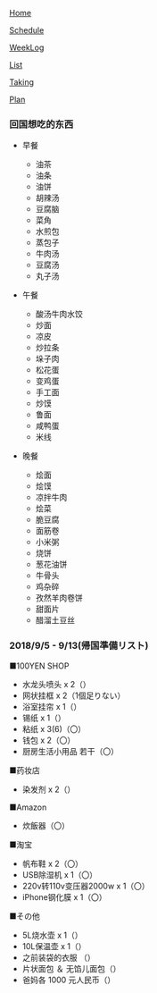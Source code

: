[Home](index.md) 

[Schedule](Schedule.md) 

[WeekLog](WeekLog.md) 

[List](List.md)

[Taking](Taking.md)

[Plan](Plan.md)

### 回国想吃的东西

- 早餐
  - 油茶
  - 油条
  - 油饼
  - 胡辣汤
  - 豆腐脑
  - 菜角
  - 水煎包
  - 蒸包子
  - 牛肉汤
  - 豆腐汤
  - 丸子汤

- 午餐
  - 酸汤牛肉水饺
  - 炒面
  - 凉皮
  - 炒拉条
  - 垛子肉
  - 松花蛋
  - 变鸡蛋
  - 手工面
  - 炒馍
  - 鲁面
  - 咸鸭蛋
  - 米线

- 晚餐
  - 烩面
  - 烩馍
  - 凉拌牛肉
  - 烩菜
  - 脆豆腐
  - 面筋卷
  - 小米粥
  - 烧饼
  - 葱花油饼
  - 牛骨头
  - 鸡杂碎
  - 孜然羊肉卷饼
  - 甜面片
  - 醋溜土豆丝

### 2018/9/5 - 9/13(帰国準備リスト)

■100YEN SHOP
- 水龙头喷头 x 2（）
- 网状挂框 x 2（1個足りない）
- 浴室挂帘 x 1（）
- 锡纸 x 1（）
- 粘纸 x 3(6)（〇）
- 钱包 x 2（〇）
- 厨房生活小用品 若干（〇）

■药妆店
- 染发剂 x 2（）

■Amazon
- 炊飯器（〇）

■淘宝
- 帆布鞋 x 2（〇）
- USB除湿机 x 1（〇）
- 220v转110v变压器2000w x 1（〇）
- iPhone钢化膜 x 1（〇）

■その他
- 5L烧水壶 x 1（）
- 10L保温壶 x 1（）
- 之前装袋的衣服 （）
- 片状面包 ＆ 无馅儿面包（）
- 爸妈各 1000 元人民币（）

